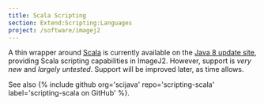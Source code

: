 ```yaml
---
title: Scala Scripting
section: Extend:Scripting:Languages
project: /software/imagej2
---
```


A thin wrapper around [Scala](http://www.scala-lang.org/) is currently available on the [Java 8 update site](/list-of-update-sites), providing Scala scripting capabilities in ImageJ2. However, support is *very new* and *largely untested*. Support will be improved later, as time allows.

See also {% include github org='scijava' repo='scripting-scala' label='scripting-scala on GitHub' %}.
